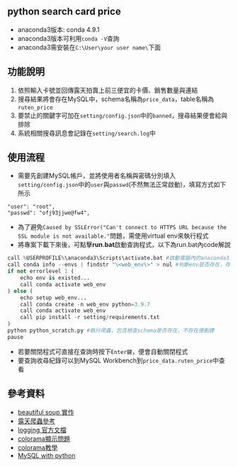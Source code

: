 ## python search card price
- anaconda3版本: conda 4.9.1
- anaconda3版本可利用`conda -V`查詢
- anaconda3需安裝在`C:\User\your user name\`下面

## 功能說明
1. 依照輸入卡號並回傳露天拍賣上前三便宜的卡價、銷售數量與連結
2. 搜尋結果將會存在MySQL中，schema名稱為`price_data`，table名稱為`ruten_price`
3. 要禁止的關鍵字可加在`setting/config.json`中的`banned`，搜尋結果便會給與排除
4. 系統相關搜尋訊息會記錄在`setting/search.log`中

## 使用流程
- 需要先創建MySQL帳戶，並將使用者名稱與密碼分別填入`setting/config.json`中的`user`與`passwd`(不然無法正常啟動)，填寫方式如下所示
```
"user": "root",
"passwd": "ofj93jjwe@fw4",
```
- 為了避免`Caused by SSLError("Can't connect to HTTPS URL because the SSL module is not available."`問題，需使用virtual env來執行程式
- 將專案下載下來後，可點擊**run.bat**啟動查詢程式，以下為run.bat內code解說
``` python
call %USERPROFILE%\anaconda3\Scripts\activate.bat #啟動電腦內的anaconda3，%USERPROFILE%可自動抓取用戶資訊
call conda info --envs | findstr "\<web_env\>" > nul #判斷env是否存在，存在則啟動，不存在則創建
if not errorlevel 1 (
    echo env is existed...
    call conda activate web_env
) else (
    echo setup web_env...
    call conda create -n web_env python=3.9.7
    call conda activate web_env
    call pip install -r setting/requirements.txt
)
python python_scratch.py #執行爬蟲，包含檢查schema是否存在，不存在便創建
pause
```
- 若要關閉程式可直接在查詢時按下`Enter鍵`，便會自動關閉程式
- 要查詢收尋紀錄可以到MySQL Workbench到`price_data.ruten_price`中查看

## 參考資料
- [beautiful soup 實作](https://steam.oxxostudio.tw/category/python/spider/beautiful-soup.html)
- [露天爬蟲參考](https://tlyu0419.github.io/2020/06/14/Crawler-Ruten/)
- [logging 官方文檔](https://docs.python.org/zh-tw/3/howto/logging.html#handler-basic)
- [colorama顯示問題](https://lightrun.com/answers/tartley-colorama-colorama-not-working-with-input)
- [colorama教學](https://www.cnblogs.com/xiao-apple36/p/9151883.html)
- [MySQL with python](https://www.learncodewithmike.com/2020/02/python-mysql.html)

